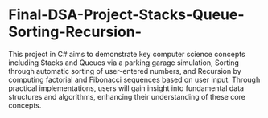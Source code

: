 # Final-DSA-Project-Stacks-Queue-Sorting-Recursion-
This project in C# aims to demonstrate key computer science concepts including Stacks and Queues via a parking garage simulation, Sorting through automatic sorting of user-entered numbers, and Recursion by computing factorial and Fibonacci sequences based on user input. Through practical implementations, users will gain insight into fundamental data structures and algorithms, enhancing their understanding of these core concepts.
